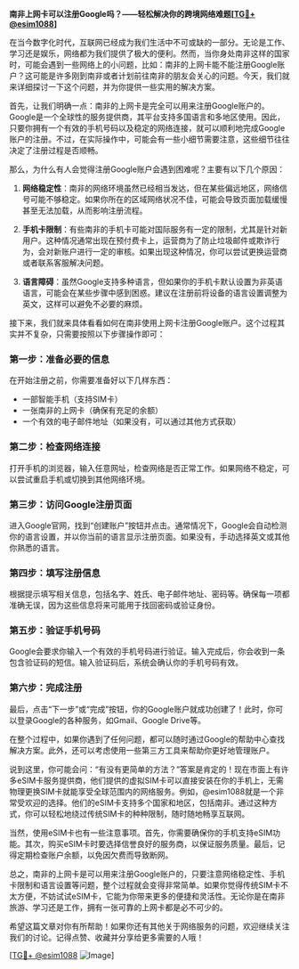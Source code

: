 **南非上网卡可以注册Google吗？——轻松解决你的跨境网络难题[[TG💪+ @esim1088](https://t.me/s/esim1088)]**

在当今数字化时代，互联网已经成为我们生活中不可或缺的一部分。无论是工作、学习还是娱乐，网络都为我们提供了极大的便利。然而，当你身处南非这样的国家时，可能会遇到一些网络上的小问题，比如：南非的上网卡能不能注册Google账户？这可能是许多刚到南非或者计划前往南非的朋友会关心的问题。今天，我们就来详细探讨一下这个问题，并为你提供一些实用的解决方案。

首先，让我们明确一点：南非的上网卡是完全可以用来注册Google账户的。Google是一个全球性的服务提供商，其平台支持多国语言和多地区使用。因此，只要你拥有一个有效的手机号码以及稳定的网络连接，就可以顺利地完成Google账户的注册。不过，在实际操作中，可能会有一些小细节需要注意，这些细节往往决定了注册过程是否顺畅。

那么，为什么有人会觉得注册Google账户会遇到困难呢？主要有以下几个原因：

1. **网络稳定性**：南非的网络环境虽然已经相当发达，但在某些偏远地区，网络信号可能不够稳定。如果你所在的区域网络状况不佳，可能会导致页面加载缓慢甚至无法加载，从而影响注册流程。
   
2. **手机卡限制**：有些南非的手机卡可能对国际服务有一定的限制，尤其是针对新用户。这种情况通常出现在预付费卡上，运营商为了防止垃圾邮件或欺诈行为，会对新账户进行一定的审核。如果出现这种情况，你可以尝试更换运营商或者联系客服解决问题。

3. **语言障碍**：虽然Google支持多种语言，但如果你的手机卡默认设置为非英语语言，可能会在某些步骤中感到困惑。建议在注册前将设备的语言设置调整为英文，这样可以避免不必要的麻烦。

接下来，我们就来具体看看如何在南非使用上网卡注册Google账户。这个过程其实并不复杂，只需要按照以下步骤操作即可：

### 第一步：准备必要的信息

在开始注册之前，你需要准备好以下几样东西：

- 一部智能手机（支持SIM卡）
- 一张南非的上网卡（确保有充足的余额）
- 一个有效的电子邮件地址（如果没有，可以通过其他方式获取）

### 第二步：检查网络连接

打开手机的浏览器，输入任意网址，检查网络是否正常工作。如果网络不稳定，可以尝试重启手机或切换到其他网络环境。

### 第三步：访问Google注册页面

进入Google官网，找到“创建账户”按钮并点击。通常情况下，Google会自动检测你的语言设置，并以你当前的语言显示注册页面。如果没有，手动选择英文或其他你熟悉的语言。

### 第四步：填写注册信息

根据提示填写相关信息，包括名字、姓氏、电子邮件地址、密码等。确保每一项都准确无误，因为这些信息将来可能用于找回密码或验证身份。

### 第五步：验证手机号码

Google会要求你输入一个有效的手机号码进行验证。输入完成后，你会收到一条包含验证码的短信。输入验证码后，系统会确认你的手机号码有效。

### 第六步：完成注册

最后，点击“下一步”或“完成”按钮，你的Google账户就成功创建了！此时，你可以登录Google的各种服务，如Gmail、Google Drive等。

在整个过程中，如果你遇到了任何问题，都可以随时通过Google的帮助中心查找解决方案。此外，还可以考虑使用一些第三方工具来帮助你更好地管理账户。

说到这里，你可能会问：“有没有更简单的方法？”答案是肯定的！现在市面上有许多eSIM卡服务提供商，他们提供的虚拟SIM卡可以直接安装在你的手机上，无需物理更换SIM卡就能享受全球范围内的网络服务。例如，@esim1088就是一个非常受欢迎的选择。他们的eSIM卡支持多个国家和地区，包括南非。通过这种方式，你可以轻松地绕过传统SIM卡的种种限制，随时随地畅享互联网。

当然，使用eSIM卡也有一些注意事项。首先，你需要确保你的手机支持eSIM功能。其次，购买eSIM卡时要选择信誉良好的服务商，以保证服务质量。最后，记得定期检查账户余额，以免因欠费而导致断网。

总之，南非的上网卡是可以用来注册Google账户的，只要注意网络稳定性、手机卡限制和语言设置等问题，整个过程就会变得非常简单。如果你觉得传统SIM卡不太方便，不妨试试eSIM卡，它能为你带来更多的便捷和灵活性。无论你是在南非旅游、学习还是工作，拥有一张可靠的上网卡都是必不可少的。

希望这篇文章对你有所帮助！如果你还有其他关于网络服务的问题，欢迎继续关注我们的讨论。记得点赞、收藏并分享给更多需要的人哦！

[[TG💪+ @esim1088](https://t.me/s/esim1088) ![Image](https://i.postimg.cc/4NQfJmqS/Snipaste-2025-05-13-00-14-12.png)]